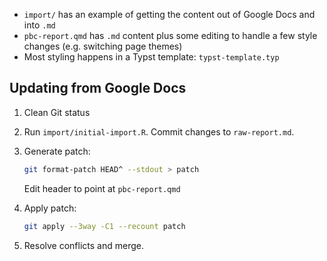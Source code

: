 -   `import/` has an example of getting the content out of Google Docs and into `.md`
-   `pbc-report.qmd` has `.md` content plus some editing to handle a few style changes (e.g. switching page themes)
-   Most styling happens in a Typst template: `typst-template.typ`

## Updating from Google Docs

1.  Clean Git status

2.  Run `import/initial-import.R`. Commit changes to `raw-report.md`.

3.  Generate patch:

    ``` bash
    git format-patch HEAD^ --stdout > patch
    ```
    
    Edit header to point at `pbc-report.qmd`

4.  Apply patch:
    
    ``` bash
    git apply --3way -C1 --recount patch
    ```

5.  Resolve conflicts and merge.